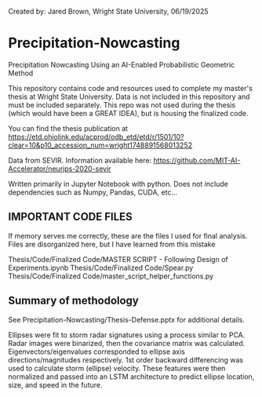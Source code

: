 Created by: Jared Brown, Wright State University, 06/19/2025

# Precipitation-Nowcasting
Precipitation Nowcasting Using an AI-Enabled Probabilistic Geometric Method

This repository contains code and resources used to complete my master's thesis at Wright State University. Data is not included in this repository and must be included separately. This repo was not used during the thesis (which would have been a GREAT IDEA), but is housing the finalized code.

You can find the thesis publication at https://etd.ohiolink.edu/acprod/odb_etd/etd/r/1501/10?clear=10&p10_accession_num=wright1748891568013252

Data from SEVIR. Information available here: https://github.com/MIT-AI-Accelerator/neurips-2020-sevir

Written primarily in Jupyter Notebook with python. Does not include dependencies such as Numpy, Pandas, CUDA, etc...

## IMPORTANT CODE FILES
If memory serves me correctly, these are the files I used for final analysis. Files are disorganized here, but I have learned from this mistake

Thesis/Code/Finalized Code/MASTER SCRIPT - Following Design of Experiments.ipynb
Thesis/Code/Finalized Code/Spear.py
Thesis/Code/Finalized Code/master_script_helper_functions.py

## Summary of methodology
See Precipitation-Nowcasting/Thesis-Defense.pptx for additional details.

Ellipses were fit to storm radar signatures using a process similar to PCA. Radar images were binarized, then the covariance matrix was calculated. Eigenvectors/eigenvalues corresponded to ellipse axis directions/magnitudes respectively.
1st order backward differencing was used to calculate storm (ellipse) velocity. These features were then normalized and passed into an LSTM architecture to predict ellipse location, size, and speed in the future. 
